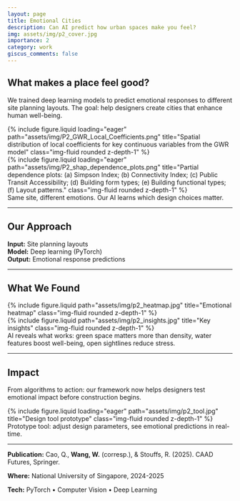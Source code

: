 ```yaml
---
layout: page
title: Emotional Cities
description: Can AI predict how urban spaces make you feel?
img: assets/img/p2_cover.jpg
importance: 2
category: work
giscus_comments: false
---
```


## What makes a place feel good?

We trained deep learning models to predict emotional responses to different site planning layouts. The goal: help designers create cities that enhance human well-being.

<div class="row">
    <div class="col-sm mt-3 mt-md-0">
        {% include figure.liquid loading="eager" path="assets/img/P2_GWR_Local_Coefficients.png" title="Spatial distribution of local coefficients for key continuous variables from the GWR model" class="img-fluid rounded z-depth-1" %}
    </div>
    <div class="col-sm mt-3 mt-md-0">
        {% include figure.liquid loading="eager" path="assets/img/P2_shap_dependence_plots.png" title="Partial dependence plots: (a) Simpson Index; (b) Connectivity Index; (c) Public Transit
Accessibility; (d) Building form types; (e) Building functional types; (f) Layout patterns." class="img-fluid rounded z-depth-1" %}
    </div>
</div>
<div class="caption">
    Same site, different emotions. Our AI learns which design choices matter.
</div>

---

## Our Approach

**Input:** Site planning layouts  
**Model:** Deep learning (PyTorch)  
**Output:** Emotional response predictions  

---

## What We Found

<div class="row justify-content-sm-center">
    <div class="col-sm-7 mt-3 mt-md-0">
        {% include figure.liquid path="assets/img/p2_heatmap.jpg" title="Emotional heatmap" class="img-fluid rounded z-depth-1" %}
    </div>
    <div class="col-sm-5 mt-3 mt-md-0">
        {% include figure.liquid path="assets/img/p2_insights.jpg" title="Key insights" class="img-fluid rounded z-depth-1" %}
    </div>
</div>
<div class="caption">
    AI reveals what works: green space matters more than density, water features boost well-being, open sightlines reduce stress.
</div>

---

## Impact

From algorithms to action: our framework now helps designers test emotional impact before construction begins.

<div class="row">
    <div class="col-sm mt-3 mt-md-0">
        {% include figure.liquid loading="eager" path="assets/img/p2_tool.jpg" title="Design tool prototype" class="img-fluid rounded z-depth-1" %}
    </div>
</div>
<div class="caption">
    Prototype tool: adjust design parameters, see emotional predictions in real-time.
</div>

---

**Publication:** Cao, Q., **Wang, W.** (corresp.), & Stouffs, R. (2025). CAAD Futures, Springer.

**Where:** National University of Singapore, 2024-2025

**Tech:** PyTorch • Computer Vision • Deep Learning
